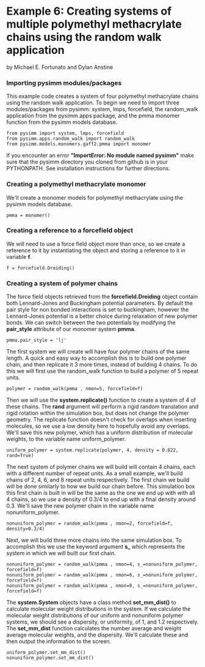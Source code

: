 Example 6: Creating systems of multiple polymethyl methacrylate chains using the random walk application
========================================================================================================
by Michael E. Fortunato and Dylan Anstine

### Importing pysimm modules/packages

This example code creates a system of four polymethyl methacrylate chains using the random walk application. To begin we need to import three modules/packages from pysimm: system, lmps, forcefield, the random_walk application from the pysimm.apps package, and the pmma monomer function from the pysimm models database.

```
from pysimm import system, lmps, forcefield
from pysimm.apps.random_walk import random_walk
from pysimm.models.monomers.gaff2.pmma import monomer
```

If you encounter an error **"ImportError: No module named pysimm"** make sure that the pysimm directory you cloned from github is in your PYTHONPATH. See installation instructions for further directions.

### Creating a polymethyl methacrylate monomer

We'll create a monomer models for polymethyl methacrylate using the pysimm models database.

`pmma = monomer()`

### Creating a reference to a forcefield object

We will need to use a force field object more than once, so we create a reference to it by instantiating the object and storing a reference to it in variable **f**.

`f = forcefield.Dreiding()`

### Creating a system of polymer chains

The force field objects retrieved from the **forcefield.Dreiding** object contain both Lennard-Jones and Buckingham potential parameters. By default the pair style for non bonded interactions is set to buckingham, however the Lennard-Jones potential is a better choice during relaxation of new polymer bonds. We can switch between the two potentials by modifying the **pair_style** attribute of our monomer system **pmma**.

```
pmma.pair_style = 'lj'
```

The first system we will create will have four polymer chains of the same length. A quick and easy way to accomplish this is to build one polymer chain, and then replicate it 3 more times, instead of building 4 chains. To do this we will first use the random_walk function to build a polymer of 5 repeat units.

```
polymer = random_walk(pmma , nmon=5, forcefield=f)
```

Then we will use the **system.replicate()** function to create a system of 4 of these chains. The **rand** argument will perform a rigid random translation and rigid rotation within the simulation box, but does not change the polymer geometry. The replicate function doesn't check for overlaps when inserting molecules, so we use a low density here to hopefully avoid any overlaps. We'll save this new polymer, which has a uniform distribution of molecular weights, to the variable name uniform_polymer.

```
uniform_polymer = system.replicate(polymer, 4, density = 0.022, rand=True)
```

The next system of polymer chains we will build will contain 4 chains, each with a different number of repeat units. As a small example, we'll build chains of 2, 4, 6, and 8 repeat units respectively. The first chain we build will be done similarly to how we build our chain before. This simulation box this first chain is built in will be the same as the one we end up with with all 4 chains, so we use a density of 0.3/4 to end up with a final density around 0.3. We'll save the new polymer chain in the variable name nonuniform_polymer.

```
nonuniform_polymer = random_walk(pmma , nmon=2, forcefield=f, density=0.3/4)
```

Next, we will build three more chains into the same simulation box. To accomplish this we use the keyword argument **s_** which represents the system in which we will built our first chain.

```
nonuniform_polymer = random_walk(pmma , nmon=4, s_=nonuniform_polymer, forcefield=f)
nonuniform_polymer = random_walk(pmma , nmon=6, s_=nonuniform_polymer, forcefield=f)
nonuniform_polymer = random_walk(pmma , nmon=8, s_=nonuniform_polymer, forcefield=f)
```

The **system.System** objects have a class method **set_mm_dist()** to calculate molecular weight distributions in the system. If we calculate the molecular weight distributions of our uniform and nonuniform polymer systems, we should see a dispersity, or uniformity, of 1, and 1.2 respectively. The **set_mm_dist** function calculates the number average and weight average molecular weights, and the dispersity. We'll calculate these and then output the information to the screen.

```
uniform_polymer.set_mm_dist()
nonuniform_polymer.set_mm_dist()
```